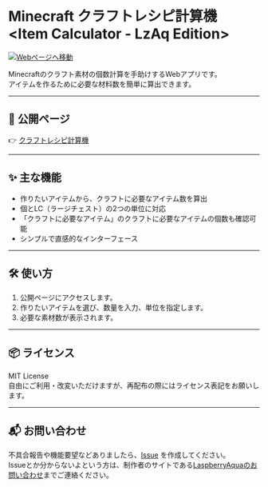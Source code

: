 # Minecraft クラフトレシピ計算機　<Item Calculator - LzAq Edition>

[![Webページへ移動](https://img.shields.io/badge/View-Site-blue)](https://natsume717.github.io/mc-itemcalc.lzaq)

Minecraftのクラフト素材の個数計算を手助けするWebアプリです。<br>アイテムを作るために必要な材料数を簡単に算出できます。

---

## 🔗 公開ページ

👉 [クラフトレシピ計算機](https://natsume717.github.io/mc-itemcalc.lzaq)

---

## ✨ 主な機能

- 作りたいアイテムから、クラフトに必要なアイテム数を算出
- 個とLC（ラージチェスト）の2つの単位に対応
- 「クラフトに必要なアイテム」のクラフトに必要なアイテムの個数も確認可能
- シンプルで直感的なインターフェース

---

## 🛠 使い方

1. 公開ページにアクセスします。
2. 作りたいアイテムを選び、数量を入力、単位を指定します。
3. 必要な素材数が表示されます。

---

## 📦 ライセンス

MIT License  
自由にご利用・改変いただけますが、再配布の際にはライセンス表記をお願いします。

---

## 📬 お問い合わせ

不具合報告や機能要望などありましたら、[Issue](https://github.com/Natsume717/mc-itemcalc.lzaq/issues) を作成してください。<br>Issueとか分からないよという方は、制作者のサイトである[LaspberryAquaのお問い合わせ](https://lzaq.net/contact/)までご連絡ください。
